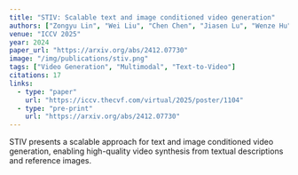 ```yaml
---
title: "STIV: Scalable text and image conditioned video generation"
authors: ["Zongyu Lin", "Wei Liu", "Chen Chen", "Jiasen Lu", "Wenze Hu", "Tsu-Jui Fu", "**Jesse Allardice**", "Zhengfeng Lai", "Liangchen Song", "Bowen Zhang", "Cha Chen", "Yiran Fei", "Yifan Jiang", "Lezhi Li", "Yizhou Sun", "Kai-Wei Chang", "Yinfei Yang"]
venue: "ICCV 2025"
year: 2024
paper_url: "https://arxiv.org/abs/2412.07730"
image: "/img/publications/stiv.png"
tags: ["Video Generation", "Multimodal", "Text-to-Video"]
citations: 17
links:
  - type: "paper"
    url: "https://iccv.thecvf.com/virtual/2025/poster/1104"
  - type: "pre-print"
    url: "https://arxiv.org/abs/2412.07730"
---
```


STIV presents a scalable approach for text and image conditioned video generation, enabling high-quality video synthesis from textual descriptions and reference images.